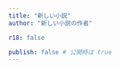 ```yaml
---
title: "新しい小説"
author: "新しい小説の作者"

r18: false

publish: false # 公開時は true
---
```


<!--- ここから本文 --->
